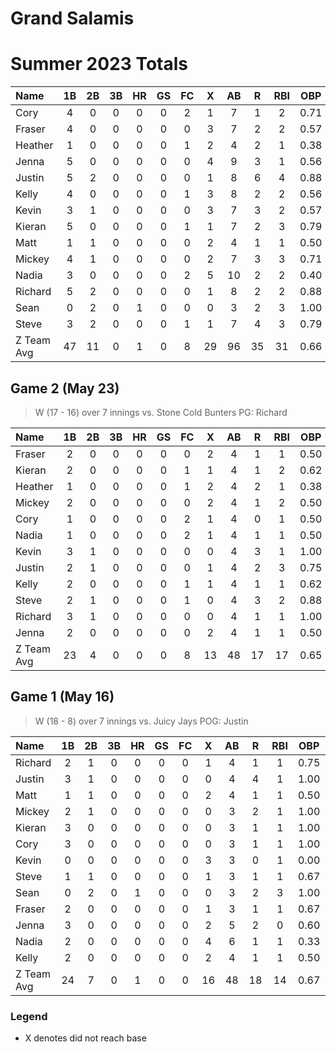 # Grand Salamis

# Summer 2023 Totals

| Name | 1B | 2B | 3B | HR | GS | FC | X | AB | R | RBI | OBP | SLG | OPS | TCD
| :--- | :---: | :---: | :---: | :---: | :---: | :---: | :---: | :---: | :---: | :---: | :---: | :---: | :---: | :---: |
| Cory | 4 | 0 | 0 | 0 | 0 | 2 | 1 | 7 | 1 | 2 | 0.71 | 0.71 | 1.43 | 0.00 |
| Fraser | 4 | 0 | 0 | 0 | 0 | 0 | 3 | 7 | 2 | 2 | 0.57 | 0.57 | 1.14 | 0.00 |
| Heather | 1 | 0 | 0 | 0 | 0 | 1 | 2 | 4 | 2 | 1 | 0.38 | 0.38 | 0.75 | 0.00 |
| Jenna | 5 | 0 | 0 | 0 | 0 | 0 | 4 | 9 | 3 | 1 | 0.56 | 0.56 | 1.11 | 0.00 |
| Justin | 5 | 2 | 0 | 0 | 0 | 0 | 1 | 8 | 6 | 4 | 0.88 | 1.12 | 2.00 | 0.00 |
| Kelly | 4 | 0 | 0 | 0 | 0 | 1 | 3 | 8 | 2 | 2 | 0.56 | 0.56 | 1.12 | 0.00 |
| Kevin | 3 | 1 | 0 | 0 | 0 | 0 | 3 | 7 | 3 | 2 | 0.57 | 0.71 | 1.29 | 0.00 |
| Kieran | 5 | 0 | 0 | 0 | 0 | 1 | 1 | 7 | 2 | 3 | 0.79 | 0.79 | 1.57 | 0.00 |
| Matt | 1 | 1 | 0 | 0 | 0 | 0 | 2 | 4 | 1 | 1 | 0.50 | 0.75 | 1.25 | 0.00 |
| Mickey | 4 | 1 | 0 | 0 | 0 | 0 | 2 | 7 | 3 | 3 | 0.71 | 0.86 | 1.57 | 0.00 |
| Nadia | 3 | 0 | 0 | 0 | 0 | 2 | 5 | 10 | 2 | 2 | 0.40 | 0.40 | 0.80 | 0.00 |
| Richard | 5 | 2 | 0 | 0 | 0 | 0 | 1 | 8 | 2 | 2 | 0.88 | 1.12 | 2.00 | 0.00 |
| Sean | 0 | 2 | 0 | 1 | 0 | 0 | 0 | 3 | 2 | 3 | 1.00 | 2.67 | 3.67 | 0.00 |
| Steve | 3 | 2 | 0 | 0 | 0 | 1 | 1 | 7 | 4 | 3 | 0.79 | 1.07 | 1.86 | 0.00 |
| Z Team Avg | 47 | 11 | 0 | 1 | 0 | 8 | 29 | 96 | 35 | 31 | 0.66 | 0.80 | 1.46 | 0.00 |


## Game 2 (May 23)

> W (17 - 16) over 7 innings vs. Stone Cold Bunters PG: Richard

| Name | 1B | 2B | 3B | HR | GS | FC | X | AB | R | RBI | OBP | SLG | OPS | TCD
| :--- | :---: | :---: | :---: | :---: | :---: | :---: | :---: | :---: | :---: | :---: | :---: | :---: | :---: | :---: |
| Fraser | 2 | 0 | 0 | 0 | 0 | 0 | 2 | 4 | 1 | 1 | 0.50 | 0.50 | 1.00 | 0.00 |
| Kieran | 2 | 0 | 0 | 0 | 0 | 1 | 1 | 4 | 1 | 2 | 0.62 | 0.62 | 1.25 | 0.00 |
| Heather | 1 | 0 | 0 | 0 | 0 | 1 | 2 | 4 | 2 | 1 | 0.38 | 0.38 | 0.75 | 0.00 |
| Mickey | 2 | 0 | 0 | 0 | 0 | 0 | 2 | 4 | 1 | 2 | 0.50 | 0.50 | 1.00 | 0.00 |
| Cory | 1 | 0 | 0 | 0 | 0 | 2 | 1 | 4 | 0 | 1 | 0.50 | 0.50 | 1.00 | 0.00 |
| Nadia | 1 | 0 | 0 | 0 | 0 | 2 | 1 | 4 | 1 | 1 | 0.50 | 0.50 | 1.00 | 0.00 |
| Kevin | 3 | 1 | 0 | 0 | 0 | 0 | 0 | 4 | 3 | 1 | 1.00 | 1.25 | 2.25 | 0.00 |
| Justin | 2 | 1 | 0 | 0 | 0 | 0 | 1 | 4 | 2 | 3 | 0.75 | 1.00 | 1.75 | 0.00 |
| Kelly | 2 | 0 | 0 | 0 | 0 | 1 | 1 | 4 | 1 | 1 | 0.62 | 0.62 | 1.25 | 0.00 |
| Steve | 2 | 1 | 0 | 0 | 0 | 1 | 0 | 4 | 3 | 2 | 0.88 | 1.12 | 2.00 | 0.00 |
| Richard | 3 | 1 | 0 | 0 | 0 | 0 | 0 | 4 | 1 | 1 | 1.00 | 1.25 | 2.25 | 0.00 |
| Jenna | 2 | 0 | 0 | 0 | 0 | 0 | 2 | 4 | 1 | 1 | 0.50 | 0.50 | 1.00 | 0.00 |
| Z Team Avg | 23 | 4 | 0 | 0 | 0 | 8 | 13 | 48 | 17 | 17 | 0.65 | 0.73 | 1.38 | 0.00 |


## Game 1 (May 16)

> W (18 - 8) over 7 innings vs. Juicy Jays POG: Justin

| Name | 1B | 2B | 3B | HR | GS | FC | X | AB | R | RBI | OBP | SLG | OPS | TCD
| :--- | :---: | :---: | :---: | :---: | :---: | :---: | :---: | :---: | :---: | :---: | :---: | :---: | :---: | :---: |
| Richard | 2 | 1 | 0 | 0 | 0 | 0 | 1 | 4 | 1 | 1 | 0.75 | 1.00 | 1.75 | 0.00 |
| Justin | 3 | 1 | 0 | 0 | 0 | 0 | 0 | 4 | 4 | 1 | 1.00 | 1.25 | 2.25 | 0.00 |
| Matt | 1 | 1 | 0 | 0 | 0 | 0 | 2 | 4 | 1 | 1 | 0.50 | 0.75 | 1.25 | 0.00 |
| Mickey | 2 | 1 | 0 | 0 | 0 | 0 | 0 | 3 | 2 | 1 | 1.00 | 1.33 | 2.33 | 0.00 |
| Kieran | 3 | 0 | 0 | 0 | 0 | 0 | 0 | 3 | 1 | 1 | 1.00 | 1.00 | 2.00 | 0.00 |
| Cory | 3 | 0 | 0 | 0 | 0 | 0 | 0 | 3 | 1 | 1 | 1.00 | 1.00 | 2.00 | 0.00 |
| Kevin | 0 | 0 | 0 | 0 | 0 | 0 | 3 | 3 | 0 | 1 | 0.00 | 0.00 | 0.00 | 0.00 |
| Steve | 1 | 1 | 0 | 0 | 0 | 0 | 1 | 3 | 1 | 1 | 0.67 | 1.00 | 1.67 | 0.00 |
| Sean | 0 | 2 | 0 | 1 | 0 | 0 | 0 | 3 | 2 | 3 | 1.00 | 2.67 | 3.67 | 0.00 |
| Fraser | 2 | 0 | 0 | 0 | 0 | 0 | 1 | 3 | 1 | 1 | 0.67 | 0.67 | 1.33 | 0.00 |
| Jenna | 3 | 0 | 0 | 0 | 0 | 0 | 2 | 5 | 2 | 0 | 0.60 | 0.60 | 1.20 | 0.00 |
| Nadia | 2 | 0 | 0 | 0 | 0 | 0 | 4 | 6 | 1 | 1 | 0.33 | 0.33 | 0.67 | 0.00 |
| Kelly | 2 | 0 | 0 | 0 | 0 | 0 | 2 | 4 | 1 | 1 | 0.50 | 0.50 | 1.00 | 0.00 |
| Z Team Avg | 24 | 7 | 0 | 1 | 0 | 0 | 16 | 48 | 18 | 14 | 0.67 | 0.88 | 1.54 | 0.00 |


### Legend
 * X denotes did not reach base
